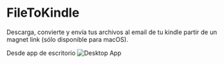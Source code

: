 # FileToKindle
Descarga, convierte y envía tus archivos al email de tu kindle partir de un magnet link (sólo disponible para macOS).

Desde app de escritorio
![Desktop App](images/desktopapp.png)
